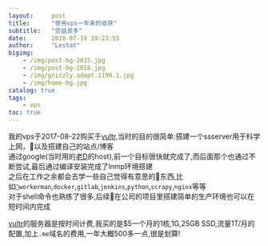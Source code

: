 ```yaml
---
layout:     post
title:      "使用vps一年来的收获"
subtitle:   "受益良多"
date:       2018-07-19 19:23:55
author:     "Lestat"
bigimg:
    - /img/post-bg-2015.jpg
    - /img/post-bg-2018.jpg
    - /img/grizzly.adapt.1190.1.jpg
    - /img/home-bg.jpg
catalog: true
tags:
    - vps
toc: true
---
```


我的vps于2017-08-22购买于[vultr](https://www.vultr.com),当时的目的很简单:搭建一个ssserver用于科学上网，以及搭建自己的站点/博客  
通过google(当时用的[老D](https://laod.cn/)的host),前一个目标很快就完成了,而后面那个也通过不断尝试,最后通过编译安装完成了lnmp环境搭建  
之后在工作之余都会去学一些自己觉得有意思的东西,比如`workerman`,`docker`,`gitlab`,`jenkins`,`python`,`scrapy`,`nginx`等等  
对于shell命令也熟练了很多,后续在公司的项目里搭建简单的生产环境也可以在短时间内完成  

[vultr](https://www.vultr.com/?ref=7199951)的服务器是按时间计费,我买的是$5一个月的1核,1G,25GB SSD,流量1T/月的配置,加上`.me`域名的费用,一年大概500多一点,很是划算!